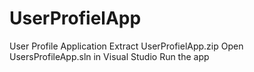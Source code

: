 # UserProfielApp
User Profile Application
Extract UserProfielApp.zip
Open UsersProfileApp.sln in Visual Studio 
Run the app
